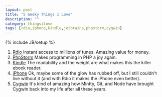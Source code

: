 ```yaml
---
layout: post
title: "5 Geeky Things I Love"
description: ""
category: thingsilove
tags: [rdio,iphone,kindle,jetbrains,phpstorm,cygwin]
---
```

{% include JB/setup %}
1. [Rdio](http://rd.io) Instant access to millions of tunes.  Amazing value for money.
1. [PhpStorm](http://www.jetbrains.com/phpstorm/) Makes programming in PHP a joy again.
1. [Kindle](http://www.amazon.com/gp/product/B002Y27P3M/ref=sv_kinh_0) The readability and the weight are what makes this the killer ebook reader.
1. [iPhone](http://www.apple.com/iphone/) Ok, maybe some of the glow has rubbed off, but I still couldn't live without it (and with Rdio it makes the iPhone even better).
1. [Cygwin](http://www.cygwin.com/) It's kind of amazing how Mintty, Git, and Node have brought Cygwin back into my life after all these years.
